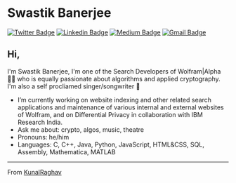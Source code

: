 # Swastik Banerjee
[![Twitter Badge](https://img.shields.io/badge/-@_justanotherlad-1ca0f1?style=flat-square&labelColor=1ca0f1&logo=twitter&logoColor=white&link=https://twitter.com/_justanotherlad)](https://twitter.com/_justanotherlad) [![Linkedin Badge](https://img.shields.io/badge/-justanotherlad-blue?style=flat-square&logo=Linkedin&logoColor=white&link=https://www.linkedin.com/in/justanotherlad/)](https://www.linkedin.com/in/justanotherlad/) [![Medium Badge](https://img.shields.io/badge/-@justanotherlad-03a57a?style=flat-square&labelColor=000000&logo=Medium&link=https://justanotherlad.medium.com/)](https://justanotherlad.medium.com/)
[![Gmail Badge](https://img.shields.io/badge/-swastikb@wolfram.com-c14438?style=flat-square&logo=Gmail&logoColor=white&link=mailto:swastikb@wolfram.com)](mailto:swastikb@wolfram.com)

## Hi, 
I'm Swastik Banerjee, I'm one of the Search Developers of Wolfram|Alpha 👨‍💻 who is equally passionate about algorithms and applied cryptography. I'm also a self procliamed singer/songwriter 🎵 

- I’m currently working on website indexing and other related search applications and maintenance of various internal and external websites of Wolfram, and on Differential Privacy in collaboration with IBM Research India.
- Ask me about: crypto, algos, music, theatre
- Pronouns: he/him
- Languages: C, C++, Java, Python, JavaScript, HTML&CSS, SQL, Assembly, Mathematica, MATLAB




---
 From [KunalRaghav](https://github.com/KunalRaghav)
